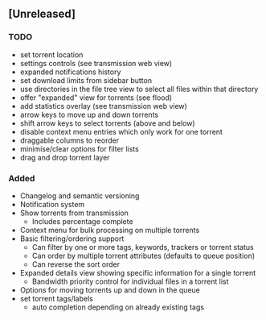 ## [Unreleased]
### TODO
- set torrent location
- settings controls (see transmission web view)
- expanded notifications history
- set download limits from sidebar button
- use directories in the file tree view to select
  all files within that directory
- offer "expanded" view for torrents (see flood)
- add statistics overlay (see transmission web view)
- arrow keys to move up and down torrents
- shift arrow keys to select torrents (above and below)
- disable context menu entries which only work for one torrent
- draggable columns to reorder
- minimise/clear options for filter lists
- drag and drop torrent layer

### Added
- Changelog and semantic versioning
- Notification system
- Show torrents from transmission
  - Includes percentage complete
- Context menu for bulk processing on multiple torrents
- Basic filtering/ordering support
  - Can filter by one or more tags, keywords, trackers or torrent status
  - Can order by multiple torrent attributes (defaults to queue position)
  - Can reverse the sort order
- Expanded details view showing specific information for a single torrent
  - Bandwidth priority control for individual files in a torrent list
- Options for moving torrents up and down in the queue
- set torrent tags/labels
  - auto completion depending on already existing tags
